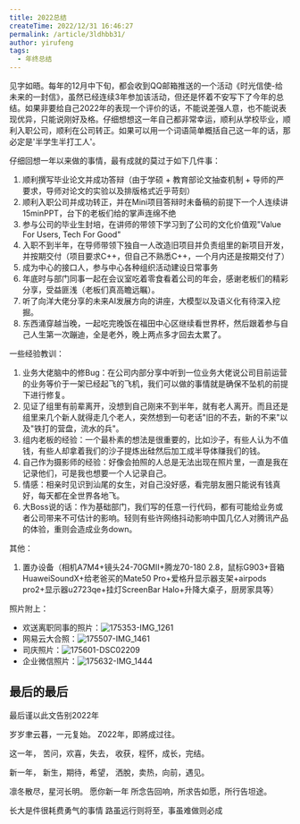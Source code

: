 ```yaml
---
title: 2022总结
createTime: 2022/12/31 16:46:27
permalink: /article/3ldhbb31/
author: yirufeng
tags:
  - 年终总结
---
```


见字如晤。每年的12月中下旬，都会收到QQ邮箱推送的一个活动《时光信使-给未来的一封信》，虽然已经连续3年参加该活动，但还是怀着不安写下了今年的总结。如果非要给自己2022年的表现一个评价的话，不能说差强人意，也不能说表现优异，只能说刚好及格。仔细想想这一年自己都非常幸运，顺利从学校毕业，顺利入职公司，顺利在公司转正。如果可以用一个词语简单概括自己这一年的话，那必定是'半学生半打工人'。

<!-- more -->

仔细回想一年以来做的事情，最有成就的莫过于如下几件事：
1. 顺利撰写毕业论文并成功答辩（由于学硕 + 教育部论文抽查机制 + 导师的严要求，导师对论文的实验以及排版格式近乎苛刻）
2. 顺利入职公司并成功转正，并在Mini项目答辩时未备稿的前提下一个人连续讲15minPPT，台下的老板们给的掌声连绵不绝
3. 参与公司的毕业生封培，在讲师的带领下学习到了公司的文化价值观"Value For Users, Tech For Good"
4. 入职不到半年，在导师带领下独自一人改造旧项目并负责组里的新项目开发，并按期交付（项目要求C++，但自己不熟悉C++，一个月内还是按期交付了）
5. 成为中心的接口人，参与中心各种组织活动建设日常事务
6. 年底时与部门同事一起在会议室吃着零食看着公司的年会，感谢老板们的精彩分享，受益匪浅（老板们真高瞻远瞩）。
7. 听了向洋大佬分享的未来AI发展方向的讲座，大模型以及语义化有待深入挖掘。
8. 东西涌穿越当晚，一起吃完晚饭在福田中心区继续看世界杯，然后跟着参与自己人生第一次蹦迪，全是老外，晚上两点多才回去太累了。

一些经验教训：
1. 业务大佬脑中的修Bug：在公司内部分享中听到一位业务大佬说公司目前运营的业务等价于一架已经起飞的飞机，我们可以做的事情就是确保不坠机的前提下进行修复。
2. 见证了组里有前辈离开，没想到自己刚来不到半年，就有老人离开。而且还是组里来几个新人就得走几个老人，突然想到一句老话"旧的不去，新的不来"以及"铁打的营盘，流水的兵"。
3. 组内老板的经验：一个最朴素的想法是很重要的，比如沙子，有些人认为不值钱，有些人却拿着我们的沙子提炼出硅然后加工成半导体赚我们的钱。
4. 自己作为摄影师的经验：好像会拍照的人总是无法出现在照片里，一直是我在记录他们，可是我也想要一个人记录自己。
5. 情感：相亲时见识到汕尾的女生，对自己没好感，看完朋友圈只能说有钱真好，每天都在全世界各地飞。
6. 大Boss说的话：作为基础部门，我们写的任意一行代码，都有可能给业务或者公司带来不可估计的影响。轻则有些许网络抖动影响中国几亿人对腾讯产品的体验，重则会造成业务down。

其他：
1. 置办设备（相机A7M4+镜头24-70GMII+腾龙70-180 2.8，鼠标G903+音箱HuaweiSoundX+给老爸买的Mate50 Pro+爱格升显示器支架+airpods pro2+显示器u2723qe+挂灯ScreenBar Halo+升降大桌子，厨房家具等）

照片附上：
- 欢送离职同事的照片：![175353-IMG_1261](https://cdn.jsdelivr.net/gh/sivanWu0222/UpicImageHosting@dev/uPic/2022-12-31/175353-IMG_1261.JPG)
- 网易云大合照：![175507-IMG_1461](https://cdn.jsdelivr.net/gh/sivanWu0222/UpicImageHosting@dev/uPic/2022-12-31/175507-IMG_1461.JPEG)
- 司庆照片：![175601-DSC02209](https://cdn.jsdelivr.net/gh/sivanWu0222/UpicImageHosting@dev/uPic/2022-12-31/175601-DSC02209.PNG)
- 企业微信照片：![175632-IMG_1444](https://cdn.jsdelivr.net/gh/sivanWu0222/UpicImageHosting@dev/uPic/2022-12-31/175632-IMG_1444.JPG)


## 最后的最后
最后谨以此文告别2022年

岁岁聿云暮，一元复始。
Z022年，即將成过往。

这一年，
苦问，欢喜，失去，
收获，程怀，成长，完结。

新一年，
新生，期待，希望，
洒脫，卖热，向前，遇见。

凛冬散尽，星河长明。
愿你新一年
所念告回响，所求告如愿，所行告坦途。

长大是件很耗费勇气的事情
路虽远行则将至，事虽难做则必成
